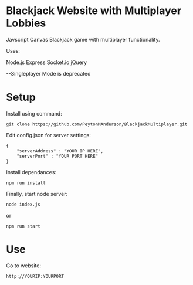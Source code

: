 # Blackjack Website with Multiplayer Lobbies
Javscript Canvas Blackjack game with multiplayer functionality. 

Uses: 

Node.js Express Socket.io jQuery
        
--Singleplayer Mode is deprecated

# Setup
Install using command:
```
git clone https://github.com/PeytonMAnderson/BlackjackMultiplayer.git
```

Edit config.json for server settings:
```
{
    "serverAddress" : "YOUR IP HERE",
    "serverPort" : "YOUR PORT HERE"
}
```

Install dependances:
```
npm run install
```

Finally, start node server:
```
node index.js
```
or
```
npm run start
```
# Use

Go to website:
```
http://YOURIP:YOURPORT
```